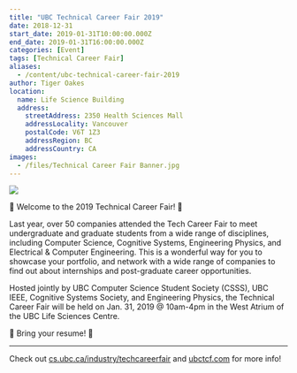 ```yaml
---
title: "UBC Technical Career Fair 2019"
date: 2018-12-31
start_date: 2019-01-31T10:00:00.000Z
end_date: 2019-01-31T16:00:00.000Z
categories: [Event]
tags: [Technical Career Fair]
aliases:
  - /content/ubc-technical-career-fair-2019
author: Tiger Oakes
location:
  name: Life Science Building
  address:
    streetAddress: 2350 Health Sciences Mall
    addressLocality: Vancouver
    postalCode: V6T 1Z3
    addressRegion: BC
    addressCountry: CA
images:
  - /files/Technical Career Fair Banner.jpg
---
```


![](/files/Technical%20Career%20Fair%20Banner.jpg)

🎉 Welcome to the 2019 Technical Career Fair! 🎉

Last year, over 50 companies attended the Tech Career Fair to meet undergraduate and graduate students from a wide range of disciplines, including Computer Science, Cognitive Systems, Engineering Physics, and Electrical & Computer Engineering. This is a wonderful way for you to showcase your portfolio, and network with a wide range of companies to find out about internships and post-graduate career opportunities.

Hosted jointly by UBC Computer Science Student Society (CSSS), UBC IEEE, Cognitive Systems Society, and Engineering Physics, the Technical Career Fair will be held on Jan. 31, 2019 @ 10am-4pm in the West Atrium of the UBC Life Sciences Centre.

📩 Bring your resume! 📩

---

Check out [cs.ubc.ca/industry/techcareerfair](https://www.cs.ubc.ca/industry/techcareerfair) and [ubctcf.com](https://ubctcf.com/) for more info!
